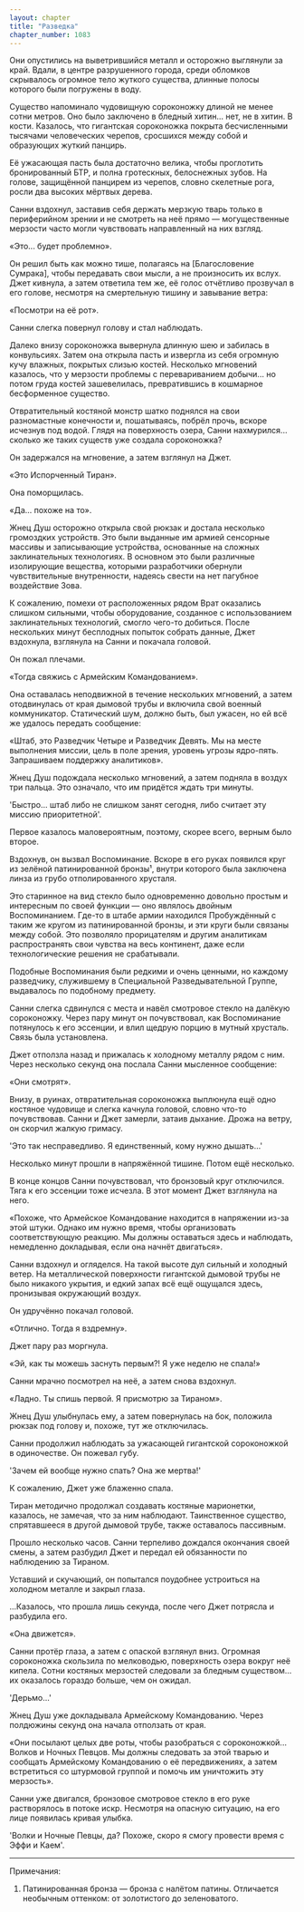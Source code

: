 ```yaml
---
layout: chapter
title: "Разведка"
chapter_number: 1083
---
```


Они опустились на выветрившийся металл и осторожно выглянули за край. Вдали, в центре разрушенного города, среди обломков скрывалось огромное тело жуткого существа, длинные полосы которого были погружены в воду.

Существо напоминало чудовищную сороконожку длиной не менее сотни метров. Оно было заключено в бледный хитин... нет, не в хитин. В кости. Казалось, что гигантская сороконожка покрыта бесчисленными тысячами человеческих черепов, сросшихся между собой и образующих жуткий панцирь.

Её ужасающая пасть была достаточно велика, чтобы проглотить бронированный БТР, и полна гротескных, белоснежных зубов. На голове, защищённой панцирем из черепов, словно скелетные рога, росли два высоких мёртвых дерева.

Санни вздохнул, заставив себя держать мерзкую тварь только в периферийном зрении и не смотреть на неё прямо — могущественные мерзости часто могли чувствовать направленный на них взгляд.

«Это... будет проблемно».

Он решил быть как можно тише, полагаясь на [Благословение Сумрака], чтобы передавать свои мысли, а не произносить их вслух. Джет кивнула, а затем ответила тем же, её голос отчётливо прозвучал в его голове, несмотря на смертельную тишину и завывание ветра:

«Посмотри на её рот».

Санни слегка повернул голову и стал наблюдать.

Далеко внизу сороконожка вывернула длинную шею и забилась в конвульсиях. Затем она открыла пасть и извергла из себя огромную кучу влажных, покрытых слизью костей. Несколько мгновений казалось, что у мерзости проблемы с перевариванием добычи... но потом груда костей зашевелилась, превратившись в кошмарное бесформенное существо.

Отвратительный костяной монстр шатко поднялся на свои разномастные конечности и, пошатываясь, побрёл прочь, вскоре исчезнув под водой. Глядя на поверхность озера, Санни нахмурился... сколько же таких существ уже создала сороконожка?

Он задержался на мгновение, а затем взглянул на Джет.

«Это Испорченный Тиран».

Она поморщилась.

«Да... похоже на то».

Жнец Душ осторожно открыла свой рюкзак и достала несколько громоздких устройств. Это были выданные им армией сенсорные массивы и записывающие устройства, основанные на сложных заклинательных технологиях. В основном это были различные изолирующие вещества, которыми разработчики обернули чувствительные внутренности, надеясь свести на нет пагубное воздействие Зова.

К сожалению, помехи от расположенных рядом Врат оказались слишком сильными, чтобы оборудование, созданное с использованием заклинательных технологий, смогло чего-то добиться. После нескольких минут бесплодных попыток собрать данные, Джет вздохнула, взглянула на Санни и покачала головой.

Он пожал плечами.

«Тогда свяжись с Армейским Командованием».

Она оставалась неподвижной в течение нескольких мгновений, а затем отодвинулась от края дымовой трубы и включила свой военный коммуникатор. Статический шум, должно быть, был ужасен, но ей всё же удалось передать сообщение:

«Штаб, это Разведчик Четыре и Разведчик Девять. Мы на месте выполнения миссии, цель в поле зрения, уровень угрозы ядро-пять. Запрашиваем поддержку аналитиков».

Жнец Душ подождала несколько мгновений, а затем подняла в воздух три пальца. Это означало, что им придётся ждать три минуты.

'Быстро... штаб либо не слишком занят сегодня, либо считает эту миссию приоритетной'.

Первое казалось маловероятным, поэтому, скорее всего, верным было второе.

Вздохнув, он вызвал Воспоминание. Вскоре в его руках появился круг из зелёной патинированной бронзы¹, внутри которого была заключена линза из грубо отполированного хрусталя.

Это старинное на вид стекло было одновременно довольно простым и интересным по своей функции — оно являлось двойным Воспоминанием. Где-то в штабе армии находился Пробуждённый с таким же кругом из патинированной бронзы, и эти круги были связаны между собой. Это позволяло прорицателям и другим аналитикам распространять свои чувства на весь континент, даже если технологические решения не срабатывали.

Подобные Воспоминания были редкими и очень ценными, но каждому разведчику, служившему в Специальной Разведывательной Группе, выдавалось по подобному предмету.

Санни слегка сдвинулся с места и навёл смотровое стекло на далёкую сороконожку. Через пару минут он почувствовал, как Воспоминание потянулось к его эссенции, и влил щедрую порцию в мутный хрусталь. Связь была установлена.

Джет отползла назад и прижалась к холодному металлу рядом с ним. Через несколько секунд она послала Санни мысленное сообщение:

«Они смотрят».

Внизу, в руинах, отвратительная сороконожка выплюнула ещё одно костяное чудовище и слегка качнула головой, словно что-то почувствовав. Санни и Джет замерли, затаив дыхание. Дрожа на ветру, он скорчил жалкую гримасу.

'Это так несправедливо. Я единственный, кому нужно дышать...'

Несколько минут прошли в напряжённой тишине. Потом ещё несколько.

В конце концов Санни почувствовал, что бронзовый круг отключился. Тяга к его эссенции тоже исчезла. В этот момент Джет взглянула на него.

«Похоже, что Армейское Командование находится в напряжении из-за этой штуки. Однако им нужно время, чтобы организовать соответствующую реакцию. Мы должны оставаться здесь и наблюдать, немедленно докладывая, если она начнёт двигаться».

Санни вздохнул и огляделся. На такой высоте дул сильный и холодный ветер. На металлической поверхности гигантской дымовой трубы не было никакого укрытия, и едкий запах всё ещё ощущался здесь, пронизывая окружающий воздух.

Он удручённо покачал головой.

«Отлично. Тогда я вздремну».

Джет пару раз моргнула.

«Эй, как ты можешь заснуть первым?! Я уже неделю не спала!»

Санни мрачно посмотрел на неё, а затем снова вздохнул.

«Ладно. Ты спишь первой. Я присмотрю за Тираном».

Жнец Душ улыбнулась ему, а затем повернулась на бок, положила рюкзак под голову и, похоже, тут же отключилась.

Санни продолжил наблюдать за ужасающей гигантской сороконожкой в одиночестве. Он пожевал губу.

'Зачем ей вообще нужно спать? Она же мертва!'

К сожалению, Джет уже блаженно спала.

Тиран методично продолжал создавать костяные марионетки, казалось, не замечая, что за ним наблюдают. Таинственное существо, спрятавшееся в другой дымовой трубе, также оставалось пассивным.

Прошло несколько часов. Санни терпеливо дождался окончания своей смены, а затем разбудил Джет и передал ей обязанности по наблюдению за Тираном.

Уставший и скучающий, он попытался поудобнее устроиться на холодном металле и закрыл глаза.

...Казалось, что прошла лишь секунда, после чего Джет потрясла и разбудила его.

«Она движется».

Санни протёр глаза, а затем с опаской взглянул вниз. Огромная сороконожка скользила по мелководью, поверхность озера вокруг неё кипела. Сотни костяных мерзостей следовали за бледным существом... их оказалось гораздо больше, чем он ожидал.

'Дерьмо...'

Жнец Душ уже докладывала Армейскому Командованию. Через полдюжины секунд она начала отползать от края.

«Они посылают целых две роты, чтобы разобраться с сороконожкой... Волков и Ночных Певцов. Мы должны следовать за этой тварью и сообщать Армейскому Командованию о её передвижениях, а затем встретиться со штурмовой группой и помочь им уничтожить эту мерзость».

Санни уже двигался, бронзовое смотровое стекло в его руке растворялось в потоке искр. Несмотря на опасную ситуацию, на его лице появилась кривая улыбка.

'Волки и Ночные Певцы, да? Похоже, скоро я смогу провести время с Эффи и Каем'.

***

Примечания:

1. Патинированная бронза — бронза с налётом патины. Отличается необычным оттенком: от золотистого до зеленоватого.
